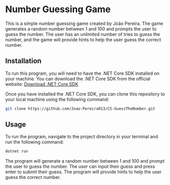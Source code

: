 # Number Guessing Game

This is a simple number guessing game created by João Pereira. The game generates a random number between 1 and 100 and prompts the user to guess the number. The user has an unlimited number of tries to guess the number, and the game will provide hints to help the user guess the correct number.

## Installation

To run this program, you will need to have the .NET Core SDK installed on your machine. You can download the .NET Core SDK from the official website: [Download .NET Core SDK](https://dotnet.microsoft.com/download)

Once you have installed the .NET Core SDK, you can clone this repository to your local machine using the following command:

```bash
git clone https://github.com/Joao-Pereira013/CS-GuessTheNumber.git
```

## Usage

To run the program, navigate to the project directory in your terminal and run the following command:

```bash
dotnet run
```

The program will generate a random number between 1 and 100 and prompt the user to guess the number. The user can input their guess and press enter to submit their guess. The program will provide hints to help the user guess the correct number.
